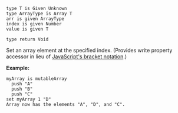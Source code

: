 ```thy
type T is Given Unknown
type ArrayType is Array T
arr is given ArrayType
index is given Number
value is given T

type return Void
```

Set an array element at the specified index.
(Provides write property accessor in lieu of [JavaScript's bracket notation](https://developer.mozilla.org/en-US/docs/Web/JavaScript/Reference/Operators/Property_accessors#bracket_notation).)

**Example:**

```thy
myArray is mutableArray
  push "A"
  push "B"
  push "C"
set myArray 1 "D"
Array now has the elements "A", "D", and "C".
```
